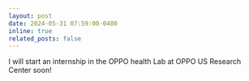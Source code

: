```yaml
---
layout: post
date: 2024-05-31 07:59:00-0400
inline: true
related_posts: false
---
```

I will start an internship in the OPPO health Lab at OPPO US Research Center soon!
